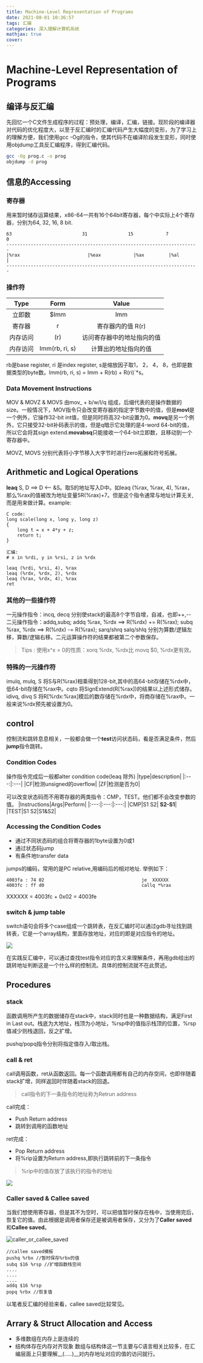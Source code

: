 ```yaml
---
title: Machine-Level Representation of Programs
date: 2021-08-01 10:36:57
tags: 汇编
categories: 深入理解计算机系统
mathjax: true
cover:
---
```


# Machine-Level Representation of Programs

## 编译与反汇编
先回忆一个C文件生成程序的过程：预处理，编译，汇编，链接。现阶段的编译器对代码的优化程度大，以至于反汇编时的汇编代码产生大幅度的变形，为了学习上的理解方便，我们使用gcc -Og的指令，使其代码不在编译阶段发生变形，同时使用objdump工具反汇编程序，得到汇编代码。
```bash
gcc -Og prog.c -o prog
objdump -d prog
```

## 信息的Accessing

### 寄存器
用来暂时储存运算结果，x86-64一共有16个64bit寄存器，每个中实际上4个寄存器，分别为64, 32, 16, 8 bit.

```
63                          31               15            7          0
-----------------------------------------------------------------------
|%rax                         |%eax            |%ax         |%al       |
-----------------------------------------------------------------------
```
### 操作符

|Type|Form|Value|
|:----:|:---:|:---:|
|立即数|$Imm|Imm|
|寄存器|r|寄存器内的值 R(r)|
|内存访问|(r)|访问寄存器中的地址指向的值|
|内存访问|Imm(rb, ri, s)|计算出的地址指向的值|

rb是base register, ri 是index register, s是缩放因子取1， 2， 4， 8，也即是数据类型的byte数。Imm(rb, ri, s) = Imm + R(rb) + R(ri)`*s。




### Data Movement Instructions
MOV & MOVZ & MOVS
由mov_ + b/w/l/q 组成，后缀代表的是操作数据的size。一般情况下，MOV指令只会改变寄存器的指定字节数中的值，但是**movl**是一个例外，它操作32-bit int值，但是同时将高32-bit设置为0。**movq**是另一个例外，它只接受32-bit补码表示的值，但是q暗示它处理的是4-word 64-bit的值，所以它会将其sign extend.**movabsq**只能接收一个64-bit立即数，且移动到一个寄存器中。

MOVZ, MOVS 分别代表将小字节移入大字节时进行zero拓展和符号拓展。

## Arithmetic and Logical Operations
**leaq** S, D  ==>  D <-- &S。取S的地址写入D中。如leaq (%rax, %rax, 4), %rax，那么%rax的值被改为地址变量5R(%rax)+7。但是这个指令通常与地址计算无关,而是用来做计算。example:
```
C code:
long scale(long x, long y, long z)
{
	long t = x + 4*y + z;
	return t;
}

汇编:
# x in %rdi, y in %rsi, z in %rdx

leaq (%rdi, %rsi, 4), %rax
leaq (%rdx, %rdx, 2), %rdx
leaq (%rax, %rdx, 4), %rax
ret

```

### 其他的一些操作符
一元操作指令：incq, decq 分别使stack的最高8个字节自增，自减，也即++,--
二元操作指令：addq,subq; addq %rax, %rdx  ==> R(%rdx) += R(%rax); subq %rax, %rdx ==> R(%rdx) -= R(%rax); sarq/shrq salq/shlq 分别为算数/逻辑左移，算数/逻辑右移。二元运算操作符的结果都被第二个参数保存。

>Tips : 使用x^x = 0的性质：xorq %rdx, %rdx比 movq $0, %rdx更有效。


### 特殊的一元操作符
imulq, mulq, S 将S与R(%rax)相乘得到128-bit,其中的高64-bit存储在%rdx中，低64-bit存储在%rax中。cqto 将SignExtend(R[%rax])的结果以上述形式储存。
idivq, divq S 将R[%rdx:%rax]模后的数存储在%rdx中，将商存储在%rax中。一般来说%rdx预先被设置为0。


## control 

控制流和跳转息息相关，一般都会做一个**test**访问状态码，看是否满足条件，然后**jump**指令跳转。

### Condition Codes
操作指令完成后一般都alter condition code(leaq 除外)
|type|description|
|:---:|:---|
|CF|检测unsigned的overflow|
|ZF|检测是否为0|

可以改变状态码而不用寄存器的两类指令：CMP，TEST。他们都不会改变参数的值。
|Instructions|Args|Perform|
|:---:|:---:|:---:|
|CMP|S1 S2| **S2-S1**|
|TEST|S1 S2|S1&S2|
### Accessing the Condition Codes
- 通过不同状态码的组合将寄存器的1byte设置为0或1
- 通过状态码jump
- 有条件地transfer data

jumps的编码，常用的是PC relative,用编码后的相对地址. 举例如下：
```
4003fa : 74 02                                    je  XXXXXX
4003fc : ff d0                                    callq *%rax

```
XXXXXX = 4003fc + 0x02 = 4003fe


### switch & jump table
switch语句会将多个case组成一个跳转表，在反汇编时可以通过gdb寻址找到跳转表，它是一个array结构，里面存放地址，对应的即是对应指令的地址。

![](jump_table.jpg)

在实践反汇编中，可以通过查找test指令对应的含义来理解条件，再用gdb给出的跳转地址判断这是一个什么样的控制流。具体的控制流就不在此赘述。


## Procedures

### stack
函数调用所产生的数据储存在stack中，stack同时也是一种数据结构，满足First in Last out。栈底为大地址，栈顶为小地址，%rsp中的值指示栈顶的位置，%rsp值减少则栈退回，反之扩增。

pushq/popq指令分别将指定值存入/取出栈。

### call & ret

call调用函数，ret从函数返回。每一个函数调用都有自己的内存空间，也即伴随着stack扩增，同样返回时伴随着stack的回退。
> call指令的下一条指令的地址称为Retrun address

call完成：
- Push Return address
- 跳转到调用的函数地址

ret完成：
- Pop Return address
- 将%rip设置为Return address,即执行跳转前的下一条指令

> %rip中的值存放了该执行的指令的地址

![](stack_cr.jpg)

### Caller saved & Callee saved
当我们想使用寄存器，但是其不为空时，可以把值暂时保存在栈中，当使用完后，恢复它的值。由此根据是调用者保存还是被调用者保存，又分为了**Caller saved**和**Callee saved**。

![caller_or_callee_saved](saved.jpg)

```
//callee saved模板
pushq %rbx //暂时保存%rbx的值
subq $16 %rsp //扩增函数栈空间
....
....
....
addq $16 %rsp
popq %rbx //恢复值

```
以笔者反汇编的经验来看，callee saved比较常见。

## Arrary & Struct Allocation and Access
- 多维数组在内存上是连续的
- 结构体存在内存对齐现象
数组与结构体这一节主要与C语言相关比较多，在汇编层面上只要理解__(.....)__对内存地址对应的值的访问就行。
